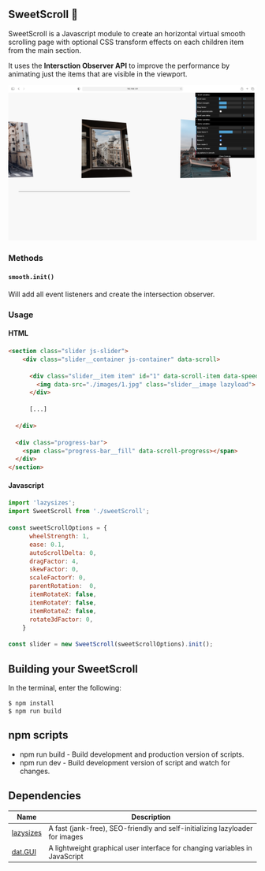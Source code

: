 ## SweetScroll 🍭

SweetScroll is a Javascript module to create an horizontal virtual smooth scrolling page with optional CSS transform effects on each children item from the main section. 

It uses the __Intersction Observer API__ to improve the performance by animating just the items that are visible in the viewport.

![alt text](https://raw.githubusercontent.com/guisopo/sweetScroll/main/src/images/screenshot.png "Slider screenshot")

### Methods

#### `smooth.init()`

Will add all event listeners and create the intersection observer.

### Usage

#### HTML
```html
<section class="slider js-slider">
    <div class="slider__container js-container" data-scroll>

      <div class="slider__item item" id="1" data-scroll-item data-speed="0.0">
        <img data-src="./images/1.jpg" class="slider__image lazyload">
      </div>
      
      [...]
      
  </div>
  
  <div class="progress-bar">
    <span class="progress-bar__fill" data-scroll-progress></span>
  </div>
</section>
```
#### Javascript
```javascript
import 'lazysizes';
import SweetScroll from './sweetScroll';

const sweetScrollOptions = {
      wheelStrength: 1,
      ease: 0.1,
      autoScrollDelta: 0,
      dragFactor: 4,
      skewFactor: 0,
      scaleFactorY: 0,
      parentRotation:  0,
      itemRotateX: false,
      itemRotateY: false,
      itemRotateZ: false,
      rotate3dFactor: 0,
    }

const slider = new SweetScroll(sweetScrollOptions).init();
```


## Building your SweetScroll

In the terminal, enter the following:

```
$ npm install
$ npm run build
```

## npm scripts

- npm run build - Build development and production version of scripts.
- npm run dev - Build development version of script and watch for changes.

## Dependencies

| Name             | Description                                                        |
| ---------------- | ------------------------------------------------------------------ |
| [lazysizes] | A fast (jank-free), SEO-friendly and self-initializing lazyloader for images |
| [dat.GUI] | A lightweight graphical user interface for changing variables in JavaScript |

[instance events]: #instance-events
[lazysizes]: https://github.com/aFarkas/lazysizes
[dat.GUI]: https://github.com/dataarts/dat.gui
